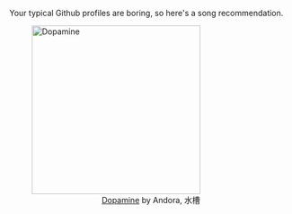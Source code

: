 Your typical Github profiles are boring, so here's a song recommendation.
<figure><img width="300" height="300" src="https://i.scdn.co/image/ab67616d0000b273936488b4c5ca700b78764963" alt="Dopamine" /><figcaption align="center"><a href="https://open.spotify.com/track/1uecWwHFhUN4kyguxRgSsH" target="_blank">Dopamine</a> by Andora, 水槽</figcaption></figure>

